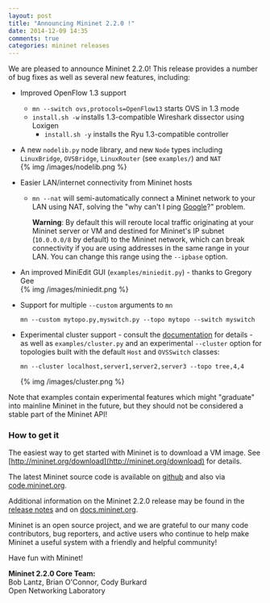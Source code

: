 ```yaml
---
layout: post
title: "Announcing Mininet 2.2.0 !"
date: 2014-12-09 14:35
comments: true
categories: mininet releases
---
```

We are pleased to announce Mininet 2.2.0! This release  provides
a number of bug fixes as well as several new features, including:

* Improved OpenFlow 1.3 support

  - `mn --switch ovs,protocols=OpenFlow13` starts OVS in 1.3 mode
  - `install.sh -w` installs 1.3-compatible Wireshark dissector using
    Loxigen
    - `install.sh -y` installs the Ryu 1.3-compatible controller

* A new `nodelib.py` node library, and new `Node` types including
  `LinuxBridge`, `OVSBridge`, `LinuxRouter` (see `examples/`) and `NAT`<br>
  {% img /images/nodelib.png %}

* Easier LAN/internet connectivity from Mininet hosts

  - `mn --nat` will semi-automatically connect a Mininet network
    to your LAN using NAT, solving the "why can't I ping
    [Google](http://google.com)?" problem.

    **Warning**: By default this will reroute local
    traffic originating at your Mininet server or VM and destined for
    Mininet's IP subnet (`10.0.0.0/8` by default) to the
    Mininet network, which can break connectivity if you are using
    addresses in the same range in your LAN. You can change this range
    using the `--ipbase` option.

* An improved MiniEdit GUI (`examples/miniedit.py`) - thanks to
  Gregory Gee <br>
  {% img /images/miniedit.png %}

* Support for multiple `--custom` arguments to `mn`

  `mn --custom mytopo.py,myswitch.py --topo mytopo --switch myswitch`

* Experimental cluster support - consult the
  [documentation](http://docs.mininet.org) for details -
  as well as `examples/cluster.py` and an experimental `--cluster`
  option for topologies built with the default `Host` and `OVSSwitch`
  classes:

  `mn --cluster localhost,server1,server2,server3 --topo tree,4,4`

  {% img /images/cluster.png %}

Note that examples contain experimental features which might
"graduate" into mainline Mininet in the future, but they should
not be considered a stable part of the Mininet API!

### How to get it

The easiest way to get started with Mininet is to download a
VM image. See [http://mininet.org/download](http://mininet.org/download)
for details.

The latest Mininet source code is available on
[github]([http://github.com/mininet/mininet) and also via
[code.mininet.org](http://code.mininet.org).

Additional information on the Mininet 2.2.0 release may be found in the
[release notes](http://wiki.mininet.org/Mininet-2.2.0-Release-Notes)
and on [docs.mininet.org](http://docs.mininet.org).

Mininet is an open source project, and we are grateful to our many
code contributors, bug reporters, and active users who continue to
help make Mininet a useful system with a friendly and helpful
community!

Have fun with Mininet!

**Mininet 2.2.0 Core Team:** <br>
Bob Lantz, Brian O'Connor, Cody Burkard <br>
Open Networking Laboratory
